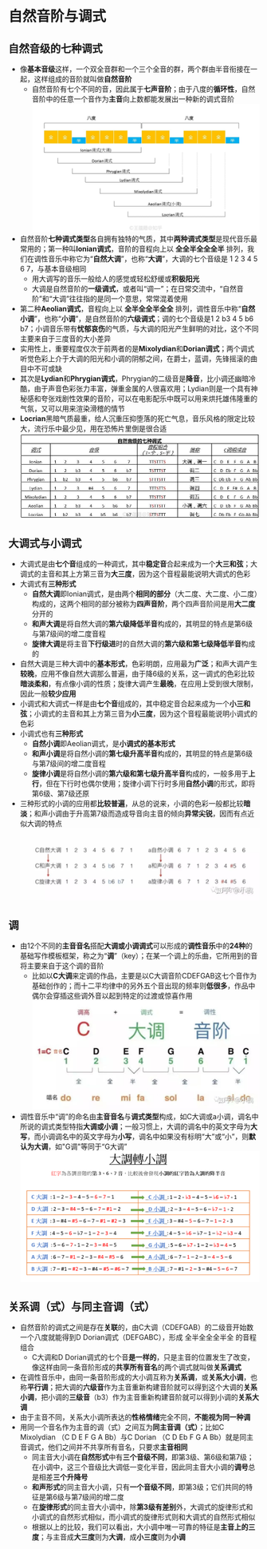 # 自然音阶与调式
## 自然音级的七种调式
* 像**基本音级**这样，一个双全音群和一个三个全音的群，两个群由半音衔接在一起，这样组成的音阶就叫做**自然音阶**
  * 自然音阶有七个不同的音，因此属于**七声音阶**；由于八度的**循环性**，自然音阶中的任意一个音作为**主音**向上数都能发展出一种新的调式音阶
![](../images/自然音阶.jpg)
* 自然音阶**七种调式类型**各自拥有独特的气质，其中**两种调式类型**是现代音乐最常用的；第一种叫**Ionian调式**，音阶的音程向上以 **全全半全全全半** 排列，我们在调性音乐中称它为“**自然大调**”，也称“**大调**”，大调的七个音级是 1 2 3 4 5 6 7，与基本音级相同
  * 用大调写的音乐一般给人的感觉或轻松舒缓或**积极阳光**
  * 大调是自然音阶的**一级调式**，或者叫“调一”；在日常交流中，“自然音阶”和“大调”往往指的是同一个意思，常常混着使用
* 第二种**Aeolian调式**，音程向上以 **全半全全半全全** 排列，调性音乐中称“**自然小调**”，也称“**小调**”，是自然音阶的**六级调式**；调的七个音级是1 2 b3 4 5 b6 b7；小调音乐带有**忧郁哀伤**的气质，与大调的阳光产生鲜明的对比，这个不同主要来自于三度音的大小差异
* 实用性上，重要程度仅次于前两者的是**Mixolydian**和**Dorian调式**；两个调式听觉色彩上介于大调的阳光和小调的阴郁之间，在爵士，蓝调，先锋摇滚的曲目中不可或缺
* 其次是**Lydian**和**Phrygian调式**，Phrygian的二级音是**降音**，比小调还幽暗冷酷，由于声音色彩张力丰富，弹重金属的人很喜欢用；Lydian则是一个具有神秘感和夸张戏剧性效果的音阶，可以在电影配乐中既可以用来烘托雄伟隆重的气氛，又可以用来渲染滑稽的情节
* **Locrian**黑暗气质最重，给人沉重压抑堕落的死亡气息，音乐风格的限定比较大，流行乐中最少见，用在恐怖片里倒是很合适
![](../images/自然音级的七种调式.jpg)
## 大调式与小调式
* 大调式是由**七个音**组成的一种调式，其中**稳定音**合起来成为一个**大三和弦**；大调式的主音和其上方第三音为**大三度**，因为这个音程最能说明大调式的色彩
* 大调式有**三种形式**
  * **自然大调**即Ionian调式，是由两个**相同的部分**（大二度、大二度、小二度）构成的，这两个相同的部分被称为**四声音阶**，两个四声音阶间是用**大二度**分开的
  * **和声大调**是将自然大调的**第六级降低半音**构成的，其明显的特点是第6级与第7级间的增二度音程
  * **旋律大调**是将主音**下行级进**时的自然大调的**第六级和第七级降低半音**构成的
* 自然大调是三种大调中的**基本形式**，色彩明朗，应用最为**广泛**；和声大调产生**较晚**，应用不像自然大调那么普遍，由于降6级的关系，这一调式的色彩比较**暗淡柔和**，有点像小调的性质；旋律大调产生**最晚**，在应用上受到很大限制，因此一般**较少应用**
* 小调式和大调式一样是由**七个音**组成的，其中稳定音合起来成为一个**小三和弦**；小调式的主音和其上方第三音为**小三度**，因为这个音程最能说明小调式的色彩
* 小调式也有**三种形式**
  * **自然小调**即Aeolian调式，是**小调式的基本形式**
  * **和声小调**是将自然小调的**第七级升高半音**构成的，其明显的特点是第6级与第7级间的增二度音程
  * **旋律小调**是将自然小调的**第六级和第七级升高半音**构成的，一般多用于**上行**，但在下行时也偶尔使用；旋律小调下行时多用**自然小调**的形式，即将第6级、第7级还原
* 三种形式的小调的应用都**比较普遍**，从总的说来，小调的色彩一般都比较**暗淡**；和声小调由于升高第7级而造成导音向主音的倾向**异常尖锐**，因而有点近似大调的特点
![](../images/大调式与小调式.jpg)
## 调
* 由12个不同的**主音音名**搭配**大调或小调调式**可以形成的**调性音乐**中的**24种**的基础写作模板框架，称之为“**调**”（key）；在某一个调上的乐曲，它所用到的音将主要来自于这个调的音阶
  * 比如以**C大调**来定调的作品，主要是以C大调音阶CDEFGAB这七个音作为基础创作的；而十二平均律中的另外五个音出现的频率则**低很多**，作品中偶尔会穿插这些调外音以起到特定的过渡或惊喜作用
![](../images/C大调.jpg)
* 调性音乐中“调”的命名由**主音音名**与**调式类型**构成，如C大调或a小调，调名中所说的调式类型特指**大调或小调**；一般习惯上，大调的调名中的英文字母为**大写**，而小调调名中的英文字母为**小写**，调名中如果没有标明“大”或“小”，则**默认为大调**，如"G调"等同于“G大调”
![](../images/大調、小調.jpg)
## 关系调（式）与同主音调（式）
* 自然音阶的调式之间是存在**关联**的，由C大调（CDEFGAB）的二级音开始数一个八度就能得到D Dorian调式（DEFGABC），形成 全半全全全半全 的音程组合
  * C大调和D Dorian调式的七个音**是一样的**，只是主音的位置发生了改变，像这样由同一条音阶形成的**共享所有音名**的两个调式就叫做**关系调式**
* 在调性音乐中，由同一条音阶形成的大小调互称为**关系调**，或**关系大小调**，也称**平行调**；把大调的**六级音**作为主音重新构建音阶就可以得到这个大调的**关系小调**，把小调的**三级音**（b3）作为主音重新构建音阶就可以得到小调的**关系大调**
* 由于主音不同，关系大小调所表达的**性格情绪**完全不同，**不能视为同一种调**
* 用同一个音名作为主音的调（式）之间互为**同主音调（式）**；比如C Mixolydian （C D E F G A Bb）与C Dorian （C D Eb F G A Bb）就是同主音调式，他们之间并不共享所有音名，只要求**主音相同**
  * 同主音大小调在**自然形式**中有**三个音级不同**，即第3级、第6级和第7级；在小调中，这三个音级比大调低一变化半音，因此同主音大小调的**调号**总是相差**三个升降号**
  * **和声形式**的同主音大小调，只有**一个音级不同**，即第3级；它们共同的特征是第6级与第7级间的增二度
  * 在**旋律形式**的同主音大小调中，除**第3级有差别**外，大调式的旋律形式和小调式的自然形式相似，而小调式的旋律形式则和大调式的自然形式相似
  * 根据以上的比较，我们可以看出，大小调中唯一可靠的特征是**主音上的三度**；与主音成**大三度**则为**大调**，成**小三度**则为**小调**